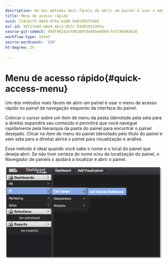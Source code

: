 ```yaml
---
description: Um dos métodos mais fáceis de abrir um painel é usar o menu de acesso rápido no painel de navegação esquerdo da interface do painel.
title: Menu de acesso rápido
uuid: 724a3cf5-94e9-4f4a-ba88-6e010015fe0d
exl-id: 36717e0d-e0e4-4ec3-857c-59d01913363a
source-git-commit: d9df90242ef96188f4e4b5e6d04cfef196b0a628
workflow-type: tm+mt
source-wordcount: '150'
ht-degree: 2%

---
```


# Menu de acesso rápido{#quick-access-menu}

Um dos métodos mais fáceis de abrir um painel é usar o menu de acesso rápido no painel de navegação esquerdo da interface do painel.

Colocar o cursor sobre um item de menu da pasta (denotado pela seta para a direita) expandirá seu conteúdo e permitirá que você navegue rapidamente pela hierarquia da pasta do painel para encontrar o painel desejado. Clicar no item de menu do painel (denotado pelo título do painel e sem seta para a direita) abrirá o painel para visualização e análise.

Esse método é ideal quando você sabe o nome e o local do painel que deseja abrir. Se não tiver certeza do nome e/ou da localização do painel, o Navegador de painéis o ajudará a localizar e abrir o painel.

![](assets/quick_access_menu.png)
